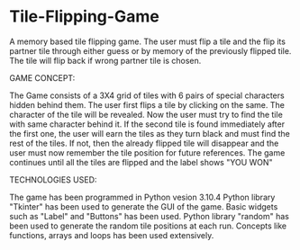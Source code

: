 # Tile-Flipping-Game
A memory based tile flipping game. The user must flip a tile and the flip its partner tile through either guess or by memory of the previously flipped tile. The tile will flip back if wrong partner tile is chosen.

GAME CONCEPT:

The Game consists of a 3X4 grid of tiles with 6 pairs of special characters hidden behind them. 
The user first flips a tile by clicking on the same.
The character of the tile will be revealed. 
Now the user must try to find the tile with same character behind it. 
If the second tile is found immediately after the first one, the user will earn the tiles as they turn black and must find the rest of the tiles.
If not, then the already flipped tile will disappear and the user must now remember the tile position for future references.
The game continues until all the tiles are flipped and the label shows "YOU WON"

TECHNOLOGIES USED:

The game has been programmed in Python vesion 3.10.4
Python library "Tkinter" has been used to generate the GUI of the game.
Basic widgets such as "Label" and "Buttons" has been used.
Python library "random" has been used to generate the random tile positions at each run.
Concepts like functions, arrays and loops has been used extensively.
